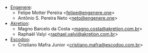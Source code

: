 - [Engenere](https://engenere.one):
  - Felipe Motter Pereira \<<felipe@engenere.one>\>
  - Antônio S. Pereira Neto \<<neto@engenere.one>\>
- [Akretion](https://akretion.com/pt-BR):
  - Magno Barcelo da Costa \<<magno.costa@akretion.com.br>\>
  - Raphaël Valyi \<<raphael.valyi@akretion.com.br>\>
- [Escodoo](https://escodoo.com.br):
  - Cristiano Mafra Junior \<<cristiano.mafra@escodoo.com.br>\>
